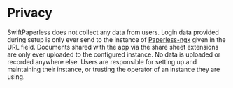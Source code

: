 # Privacy

SwiftPaperless does not collect any data from users. Login data provided during setup
is only ever send to the instance of [Paperless-ngx](https://github.com/paperless-ngx/paperless-ngx)
given in the URL field.
Documents shared with the app via the share sheet extensions are only ever uploaded
to the configured instance. No data is uploaded or recorded anywhere else.
Users are responsible for setting up and maintaining their instance,
or trusting the operator of an instance they are using.
